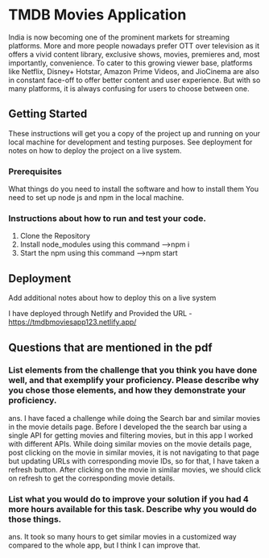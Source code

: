 # TMDB Movies Application

India is now becoming one of the prominent markets for streaming platforms. 
More and more people nowadays prefer OTT over television as it offers a vivid content library, exclusive shows, movies, premieres and, most importantly, convenience.
To cater to this growing viewer base, platforms like Netflix, Disney+ Hotstar, Amazon Prime Videos, and JioCinema are also in constant face-off to offer better content and user experience. 
But with so many platforms, it is always confusing for users to choose between one.

## Getting Started

These instructions will get you a copy of the project up and running on your local machine for development and testing purposes. See deployment for notes on how to deploy the project on a live system.

### Prerequisites

What things do you need to install the software and how to install them
You need to set up node js and npm in the local machine.
 
### Instructions about how to run and test your code.

 1. Clone the Repository 
 2. Install node_modules using this command -->npm i
 3. Start the npm using this command -->npm start

## Deployment

Add additional notes about how to deploy this on a live system

I have deployed through Netlify and Provided the URL - 
https://tmdbmoviesapp123.netlify.app/

## Questions that are mentioned in the pdf
     
### List elements from the challenge that you think you have done well, and that exemplify your proficiency. Please describe why you chose those elements, and how they demonstrate your proficiency.
ans.  I have faced a challenge while doing the Search bar and similar movies in the movie details page.
      Before I developed the the search bar using a single API for getting movies and filtering movies, but in this app I worked with different APIs.
      While doing similar movies on the movie details page, post clicking on the movie in similar movies, it is not navigating to that page but updating URLs with corresponding movie IDs, so for that, I have taken a refresh button.
      After clicking on the movie in similar movies, we should click on refresh to get the corresponding movie details.

### List what you would do to improve your solution if you had 4 more hours available for this task. Describe why you would do those things.
ans.  It took so many hours to get similar movies in a customized way compared to the whole app, but I think I can improve that.


